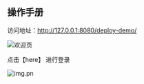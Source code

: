 ## 操作手册
访问地址：http://127.0.0.1:8080/deploy-demo/

![欢迎页](https://github.com/xiaoyu-jing/Img-Folder/blob/075b6e680f1a8aa6b51556e1fe88bebf6240596d/deploy-demo/%E6%AC%A2%E8%BF%8E%E9%A1%B5.png "Image text")

点击【here】 进行登录

![img.pn](https://github.com/xiaoyu-jing/Img-Folder/blob/075b6e680f1a8aa6b51556e1fe88bebf6240596d/deploy-demo/%E7%99%BB%E5%BD%95%E9%A1%B5%E9%9D%A2.png)
